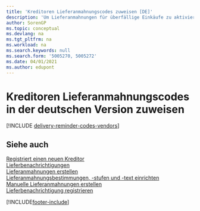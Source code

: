 ```yaml
---
title: 'Kreditoren Lieferanmahnungscodes zuweisen [DE]'
description: 'Um Lieferanmahnungen für überfällige Einkäufe zu aktivieren, müssen Sie Kreditoren Lieferanmahnungsbedingungen in der deutschen Version zuweisen.'
author: SorenGP
ms.topic: conceptual
ms.devlang: na
ms.tgt_pltfrm: na
ms.workload: na
ms.search.keywords: null
ms.search.form: '5005270, 5005272'
ms.date: 04/01/2021
ms.author: edupont
---
```

# <a name="assign-delivery-reminder-codes-to-vendors-in-the-german-version"></a>Kreditoren Lieferanmahnungscodes in der deutschen Version zuweisen

[!INCLUDE [delivery-reminder-codes-vendors](../includes/ATCHDE/delivery-reminder-codes-vendors.md)]

## <a name="see-also"></a>Siehe auch

[Registriert einen neuen Kreditor](../../purchasing-how-register-new-vendors.md)  
[Lieferbenachrichtigungen](delivery-reminders.md)  
[Lieferanmahnungen erstellen](how-to-set-up-delivery-reminders.md)  
[Lieferanmahnungsbestimmungen, -stufen und -text einrichten](how-to-set-up-delivery-reminder-terms-levels-and-text.md)  
[Manuelle Lieferanmahnungen erstellen](how-to-create-delivery-reminders-manually.md)  
[Lieferbenachrichtigung registrieren](how-to-issue-delivery-reminders.md)  


[!INCLUDE[footer-include](../../includes/footer-banner.md)]
